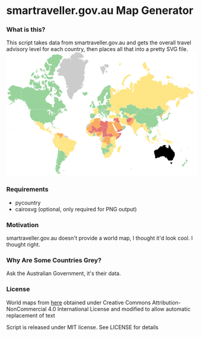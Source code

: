 # smartraveller.gov.au Map Generator
### What is this?
This script takes data from smartraveller.gov.au and gets the overall travel advisory level for each country, then places all that into a pretty SVG file.
![If this link worked a pretty map would be here](sample.png?raw=true "Map Sample")

### Requirements
- pycountry
- cairosvg (optional, only required for PNG output)

### Motivation
smartraveller.gov.au doesn't provide a world map, I thought it'd look cool. I thought right.

### Why Are Some Countries Grey?
Ask the Australian Government, it's their data.

### License
World maps from [here](https://www.amcharts.com/svg-maps/?map=world)
obtained under Creative Commons Attribution-NonCommercial 4.0 International License and modified to allow automatic replacement of text

Script is released under MIT license. See LICENSE for details
